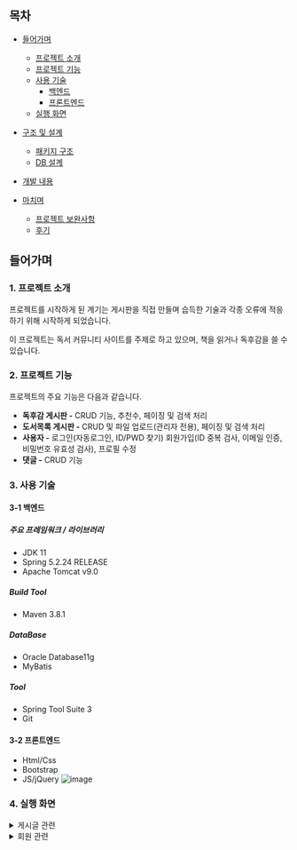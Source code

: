 ## 목차
- [들어가며](#들어가며)
  - [프로젝트 소개](#1-프로젝트-소개)    
  - [프로젝트 기능](#2-프로젝트-기능)    
  - [사용 기술](#3-사용-기술)   
     - [백엔드](#3-1-백엔드)
     - [프론트엔드](#3-2-프론트엔드)
  - [실행 화면](#4-실행-화면)   


- [구조 및 설계](#구조-및-설계)
  - [패키지 구조](#1-패키지-구조)
  - [DB 설계](#2-db-설계)

- [개발 내용](#개발-내용)

- [마치며](#마치며)
  - [프로젝트 보완사항](#1-프로젝트-보완사항)
  - [후기](#2-후기)

## 들어가며
### 1. 프로젝트 소개
프로젝트를 시작하게 된 계기는 게시판을 직접 만들며 습득한 기술과 각종 오류에 적응하기 위해 시작하게 되었습니다.

이 프로젝트는 독서 커뮤니티 사이트를 주제로 하고 있으며, 책을 읽거나 독후감을 쓸 수 있습니다.

### 2. 프로젝트 기능

프로젝트의 주요 기능은 다음과 같습니다.
- **독후감 게시판 -** CRUD 기능, 추천수, 페이징 및 검색 처리
- **도서목록 게시판 -** CRUD 및 파일 업로드(관리자 전용), 페이징 및 검색 처리
- **사용자 -** 로그인(자동로그인, ID/PWD 찾기) 회원가입(ID 중복 검사, 이메일 인증, 비밀번호 유효성 검사), 프로필 수정
- **댓글 -** CRUD 기능

### 3. 사용 기술

#### 3-1 백엔드

##### 주요 프레임워크 / 라이브러리
- JDK 11
- Spring 5.2.24 RELEASE
- Apache Tomcat v9.0

##### Build Tool
- Maven 3.8.1

##### DataBase
- Oracle Database11g
- MyBatis

##### Tool
- Spring Tool Suite 3
- Git

#### 3-2 프론트엔드
- Html/Css
- Bootstrap
- JS/jQuery
![image](https://github.com/yoonclass/PrivateProject/assets/135006470/0ec77c08-23c1-454d-bbf8-7e7b87f61934)

### 4. 실행 화면
  <details>
    <summary>게시글 관련</summary>
    
    1. 게시글 전체 목록
    <img src="https://github.com/yoonclass/PrivateProject/assets/135006470/a4a6ae49-513f-421a-9c69-7c8996ba8047">
    전체 목록을 페이징 처리하여 조회할 수 있다. 

    2. 게시글 조회
    ![image](https://github.com/yoonclass/PrivateProject/assets/135006470/03a96b29-6514-4d59-a364-762505a9d3c1)
    ![image](https://github.com/yoonclass/PrivateProject/assets/135006470/32d4f799-5333-44a8-9cbb-a356b5d6363d)
    로그인과 상관없이 누구나 글은 조회할 수 있다.
    
    **3. 게시글 등록**
    ![image](https://github.com/yoonclass/PrivateProject/assets/135006470/2830a193-c86c-4d4e-bd74-92c51143d967)
    로그인 한 사용자만 새로운 글을 작성할 수 있고, 작성 후 목록 화면으로 redirect한다.

    **4. 게시글 수정**  
    ![image](https://github.com/yoonclass/PrivateProject/assets/135006470/c9c7c7af-3bc2-468e-acac-47c251ede52e)
    본인이 작성한 글만 변경을 눌러 수정할 수 있으며 관리자 admin은 삭제만 가능하다.
    ![image](https://github.com/yoonclass/PrivateProject/assets/135006470/2151d8bf-971b-47e2-a3e7-49869ca75ba6)
    제목과 내용만 수정할 수 있게 하고 수정 및 삭제할 경우 목록 화면으로 redirect 한다.   
    목록 버튼을 누를 시 목록 화면으로 돌아간다.

    **6. 게시글 검색 및 페이징**
    ![image](https://github.com/yoonclass/PrivateProject/assets/135006470/b3b633d6-544a-4010-a3db-881fe92df8dc)
    검색조건을 설정할 수 있다.
    ![image](https://github.com/yoonclass/PrivateProject/assets/135006470/a62bfcb1-f8d9-4cb3-8096-03b8e5fe565b)
    검색 키워드에 포함된 글을 모두 보여준다.
    페이지 이동, 게시물 조회할 때 검색조건 값이 유지된다.

    **7. 게시글 추천**
    게시글 추천 기능은 독후감 게시판에 있습니다.
    ![image](https://github.com/yoonclass/PrivateProject/assets/135006470/b114d9eb-34bf-466f-b8ba-68bb37d5b74b)
    ![image](https://github.com/yoonclass/PrivateProject/assets/135006470/9a1f9652-b388-4525-a198-8b6630348ce2)
    게시글 조회화면에서 추천을 할 수 있고 추천된 상태에서 추천취소를 할 수 있다.
    ![image](https://github.com/yoonclass/PrivateProject/assets/135006470/48889e8f-198d-45e6-94ac-3282bdd49217)
    전체 목록 화면에서 게시물은 추천 수만큼 좋아요 갯수로 표시된다.

    **8. 파일 업로드**
    파일 업로드 기능은 도서목록 게시판에 있으며 관리자만 작업 가능하다.
    ![image](https://github.com/yoonclass/PrivateProject/assets/135006470/46b90aa8-cf13-4e10-9513-5e3fa7d72788)
    도서 등록 화면에서 파일 추가 및 삭제가 가능하다.(관리자 가능)
    ![image](https://github.com/yoonclass/PrivateProject/assets/135006470/46a718ec-511c-4e3e-b871-edc2b790c759)
    도서 수정 화면에서 기존 파일 및 새 파일에 대한 추가, 삭제가 가능하다.
    ![image](https://github.com/yoonclass/PrivateProject/assets/135006470/daa77c7e-26ed-4fbe-8035-0d8d9c203944)
    도서 조회 화면에서 파일을 다운로드 할 수 있다.(관리자, 회원 가능)
    
 </details>

 <details>
    <summary>회원 관련</summary>   
   
    **1. 회원가입**
    ![image](https://github.com/yoonclass/PrivateProject/assets/135006470/74c3fd1a-cf76-44c9-bae8-09166a8923c6)
    이용약관, 개인정보 수집에 동의할 경우 회원가입을 진행할 수 있다.
    ![image](https://github.com/yoonclass/PrivateProject/assets/135006470/4f265613-8dfa-482a-8361-7bbae322d204)
    ![image](https://github.com/yoonclass/PrivateProject/assets/135006470/d87e8d59-4c63-4aa4-90d8-dc9dc4480e3c)
    ID중복확인, 이메일 인증, 비밀번호 유효성 검사를 진행하며 완료시 회원 정보를 저장하고
    메인 화면으로 redirect한다.

    **2. 로그인**
    ![image](https://github.com/yoonclass/PrivateProject/assets/135006470/04b5c153-6e47-44ac-b8a8-c2c2269ebae1)
    자동로그인 클릭 시 7일 동안 로그인이 유지된다.
    ![image](https://github.com/yoonclass/PrivateProject/assets/135006470/2552977e-a3fc-4cff-83b1-7d0797efdad6)
    로그인 실패 시 빨간 글씨로 안내문구가 출력된다.
    로그인 실패 유무와 상관없이 아이디 찾기/비밀번호 재발급 화면 이동은 언제든지 가능하다.
    ![image](https://github.com/yoonclass/PrivateProject/assets/135006470/c054435c-8843-48e1-a5aa-7e3b20d361fb)
    로그인에 성공하면 로그인 직전에 봤던 페이지로 이동하며 회원가입일 경우 접근이 거부된다.

    **3. ID/PWD 찾기** 
    ![image](https://github.com/yoonclass/PrivateProject/assets/135006470/342792c8-9302-40be-bcdc-d7b1a532f268)
    회원가입 시 입력한 이메일로 아이디 및 임시 비밀번호 발급이 가능하다.
    
    **4. 프로필 수정** 
    
